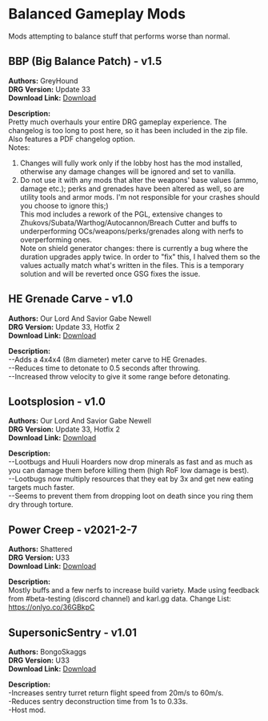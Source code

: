 # Balanced Gameplay Mods

Mods attempting to balance stuff that performs worse than normal.

<!-- mod list -->

## BBP (Big Balance Patch) - v1.5
**Authors:** GreyHound  
**DRG Version:** Update 33  
**Download Link:** [Download](https://github.com/ArcticEcho/DRG-Mods/raw/61b008f56ec1747f24a6ae99194c76df8190efc5/Gameplay/Balanced/BBP%20%28Big%20Balance%20Patch%29%20-%20V1.5.zip)  

**Description:**  
Pretty much overhauls your entire DRG gameplay experience. The changelog is too long to post here, so it has been included in the zip file. Also features a PDF changelog option.  
Notes:   
1. Changes will fully work only if the lobby host has the mod installed, otherwise any damage changes will be ignored and set to vanilla.   
2. Do not use it with any mods that alter the weapons' base values (ammo, damage etc.); perks and grenades have been altered as well, so are utility tools and armor mods. I'm not responsible for your crashes should you choose to ignore this;)   
This mod includes a rework of the PGL, extensive changes to Zhukovs/Subata/Warthog/Autocannon/Breach Cutter and buffs to underperforming OCs/weapons/perks/grenades along with nerfs to overperforming ones.  
Note on shield generator changes: there is currently a bug where the duration upgrades apply twice. In order to "fix" this, I halved them so the values actually match what's written in the files. This is a temporary solution and will be reverted once GSG fixes the issue.

## HE Grenade Carve - v1.0
**Authors:** Our Lord And Savior Gabe Newell  
**DRG Version:** Update 33, Hotfix 2  
**Download Link:** [Download](https://github.com/ArcticEcho/DRG-Mods/raw/1c3c0057bdf31820ee3678b90a253184afcf3625/Gameplay/Balanced/HE%20Grenade%20Carve%20-%20V1.0%20_P.pak)  

**Description:**  
--Adds a 4x4x4 (8m diameter) meter carve to HE Grenades.  
--Reduces time to detonate to 0.5 seconds after throwing.  
--Increased throw velocity to give it some range before detonating.

## Lootsplosion - v1.0
**Authors:** Our Lord And Savior Gabe Newell  
**DRG Version:** Update 33, Hotfix 2  
**Download Link:** [Download](https://github.com/ArcticEcho/DRG-Mods/raw/6d1a9441125a73217890b0e88e062afdd7c639aa/Gameplay/Balanced/Lootsplosion%20-%20V1.0%20_P.pak)  

**Description:**  
--Lootbugs and Huuli Hoarders now drop minerals as fast and as much as you can damage them before killing them (high RoF low damage is best).  
--Lootbugs now multiply resources that they eat by 3x and get new eating targets much faster.  
--Seems to prevent them from dropping loot on death since you ring them dry through torture.

## Power Creep - v2021-2-7
**Authors:** Shattered  
**DRG Version:** U33  
**Download Link:** [Download](https://github.com/ArcticEcho/DRG-Mods/raw/e207d68932e1ee053fc7758140e7d40366a91648/Gameplay/Balanced/Power%20Creep%20-%20V2021-2-7%20_P.pak)  

**Description:**  
Mostly buffs and a few nerfs to increase build variety. Made using feedback from #beta-testing (discord channel) and karl.gg data. Change List: https://onlyo.co/36GBkpC

## SupersonicSentry - v1.01
**Authors:** BongoSkaggs  
**DRG Version:** U33  
**Download Link:** [Download](https://github.com/ArcticEcho/DRG-Mods/raw/34d993a84c72420c0c26a4def38ce96ff0e6d0b7/Gameplay/Balanced/SupersonicSentry%20-%20V1.01%20_P.pak)  

**Description:**  
-Increases sentry turret return flight speed from 20m/s to 60m/s.  
-Reduces sentry deconstruction time from 1s to 0.33s.  
-Host mod.